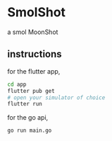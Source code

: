 # SmolShot
a smol MoonShot

## instructions
for the flutter app,
```sh
cd app
flutter pub get
# open your simulator of choice
flutter run
```

for the go api,
```sh
go run main.go
```
